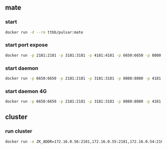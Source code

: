 ## mate
### start 
```bash
docker run -d --rm ttbb/pulsar:mate
```
### start port expose
```bash
docker run -p 2181:2181 -p 3181:3181 -p 4181:4181 -p 6650:6650 -p 8080:8080 --rm ttbb/pulsar:mate
```
### start daemon
```bash
docker run -p 6650:6650 -p 2181:2181 -p 3181:3181 -p 8080:8080 -p 4181:4181 -d --rm ttbb/pulsar:mate
```
### start daemon 4G
```bash
docker run -p 6650:6650 -p 2181:2181 -p 3181:3181 -p 8080:8080 -p 4181:4181 -m 4G -d --rm ttbb/pulsar:mate
```
## cluster
### run cluster
```bash
docker run -e ZK_ADDR=172.16.0.56:2181,172.16.0.55:2181,172.16.0.54:2181 -d --rm ttbb/pulsar:cluster
```
